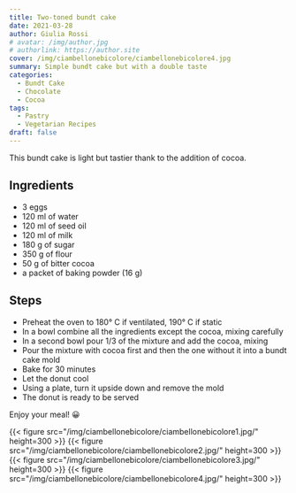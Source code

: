 ```yaml
---
title: Two-toned bundt cake
date: 2021-03-28
author: Giulia Rossi
# avatar: /img/author.jpg
# authorlink: https://author.site
cover: /img/ciambellonebicolore/ciambellonebicolore4.jpg
summary: Simple bundt cake but with a double taste
categories:
  - Bundt Cake
  - Chocolate
  - Cocoa
tags:
  - Pastry
  - Vegetarian Recipes
draft: false
---
```


This bundt cake is light but tastier thank to the addition of cocoa.

## Ingredients
* 3 eggs
* 120 ml of water
* 120 ml of seed oil
* 120 ml of milk
* 180 g of sugar
* 350 g of flour
* 50 g of bitter cocoa
* a packet of baking powder (16 g)

## Steps

* Preheat the oven to 180° C if ventilated, 190° C if static
* In a bowl combine all the ingredients except the cocoa, mixing carefully
* In a second bowl pour 1/3 of the mixture and add the cocoa, mixing
* Pour the mixture with cocoa first and then the one without it into a bundt cake mold
* Bake for 30 minutes
* Let the donut cool
* Using a plate, turn it upside down and remove the mold
* The donut is ready to be served

Enjoy your meal! 😀

{{< figure src="/img/ciambellonebicolore/ciambellonebicolore1.jpg/" height=300  >}}
{{< figure src="/img/ciambellonebicolore/ciambellonebicolore2.jpg/" height=300  >}}
{{< figure src="/img/ciambellonebicolore/ciambellonebicolore3.jpg/" height=300  >}}
{{< figure src="/img/ciambellonebicolore/ciambellonebicolore4.jpg/" height=300  >}}
